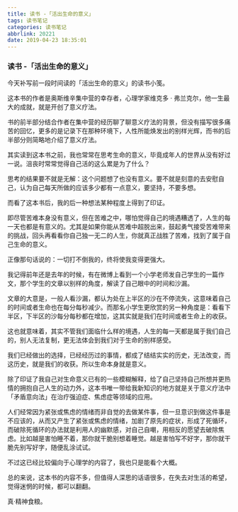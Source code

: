 ```yaml
---
title: 读书 -「活出生命的意义」
tags: 读书笔记
categories: 读书笔记
abbrlink: 20221
date: 2019-04-23 18:35:01
---
```




### 读书 -「活出生命的意义」



今天补写前一段时间读的「活出生命的意义」的读书小笺。

这本书的作者是奥斯维辛集中营的幸存者，心理学家维克多 · 弗兰克尔，他一生最大的成就，就是开创了意义疗法。

书的前半部分结合作者在集中营的经历聊了聊意义疗法的背景，但没有描写很多痛苦的回忆，更多的是记录下在那种环境下，人性所能焕发出的别样光辉，而书的后半部分则简略地介绍了意义疗法。

其实读到这本书之前，我也常常在思考生命的意义，毕竟成年人的世界从没有好过一说。沮丧时常常觉得自己活的这么累是为了什么？

思考的结果要不就是无解：这个问题想了也没有意义。要不就是刻意的去安慰自己，认为自己每天所做的应该多少都有一点意义，要坚持，不要多想。

而看了这本书后，我的后一种想法某种程度上得到了印证。

即尽管苦难本身没有意义，但在苦难之中，哪怕觉得自己的境遇糟透了，人生的每一天也都是有意义的。尤其是如果你能从苦难中超脱出来，鼓起勇气接受苦难带来的挑战，回头再看看你自己独一无二的人生，你就真正战胜了苦难，找到了属于自己生命的意义。

正像那句话说的：一切打不倒我的，终将使我变得更强大。

我记得前年还是去年的时候，有在微博上看到一个小学老师发自己学生的一篇作文，那个学生的文章以别样的角度，解读了自己眼中的时间和沙漏。

文章的大意是，一般人看沙漏，都认为处在上半区的沙在不停流失，这意味着自己的时间或者生命也在每分每秒减少。而那名小学生更欣赏的另一种角度是：看看下半区，下半区的沙每分每秒都在增加，这其实就是我们在时间或者生命上的收获。

这也就意味着，其实不管我们面临什么样的境遇，人生的每一天都是属于我们自己的，别人无法复制，更无法体会到我们对于生命的别样感受。

我们已经做出的选择，已经经历过的事情，都成了结结实实的历史，无法改变，而这历史，就是我们的收获。所以生命本身就是意义。

除了印证了我自己对生命意义已有的一些模糊解释，给了自己坚持自己所想并更热情的拥抱自己人生的动力外，这本书唯一带给我新知识的地方就是关于意义疗法中「矛盾意向法」在治疗强迫症、焦虑症等领域的应用。

人们经常因为紧张或焦虑的情绪而非自觉的去做某件事，但一旦意识到做这件事是不应该的，从而又产生了紧张或焦虑的情绪，加剧了原先的症状，形成了死循环，而破除死循环的办法就是利用人的幽默感，对自己自嘲，用相反的愿望去破除焦虑。比如越是害怕睡不着，那你就干脆别想着睡觉。越是害怕写不好字，那你就干脆先别写好字，随便乱涂试试。

不过这已经比较偏向于心理学的内容了，我也只是能看个大概。

总的来说，这本书的内容不多，但值得人深思的话语很多，在失去对生活的希望，觉得迷惘的时候，都可以翻翻。

真·精神食粮。


